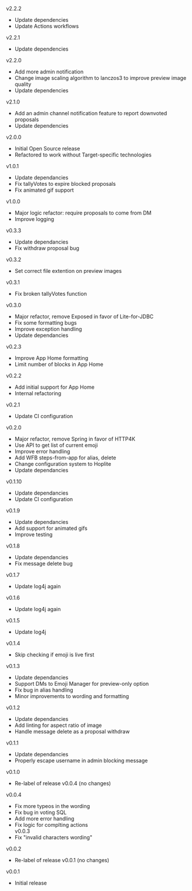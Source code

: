 v2.2.2
 - Update dependencies
 - Update Actions workflows

v2.2.1
 - Update dependencies

v2.2.0
 - Add more admin notification
 - Change image scaling algorithm to lanczos3 to improve preview image quality
 - Update dependencies

v2.1.0
 - Add an admin channel notification feature to report downvoted proposals
 - Update dependencies

v2.0.0
 - Initial Open Source release
 - Refactored to work without Target-specific technologies

v1.0.1
 - Update dependancies
 - Fix tallyVotes to expire blocked proposals
 - Fix animated gif support  

v1.0.0
 - Major logic refactor: require proposals to come from DM
 - Improve logging

v0.3.3
 - Update dependancies
 - Fix withdraw proposal bug

v0.3.2
 - Set correct file extention on preview images

v0.3.1
 - Fix broken tallyVotes function

v0.3.0
 - Major refactor, remove Exposed in favor of Lite-for-JDBC
 - Fix some formatting bugs
 - Improve exception handling
 - Update dependancies
 

v0.2.3
 - Improve App Home formatting
 - Limit number of blocks in App Home

v0.2.2
 - Add initial support for App Home
 - Internal refactoring

v0.2.1
 - Update CI configuration

v0.2.0
 - Major refactor, remove Spring in favor of HTTP4K
 - Use API to get list of current emoji
 - Improve error handling
 - Add WFB steps-from-app for alias, delete
 - Change configuration system to Hoplite
 - Update dependancies

v0.1.10
 - Update dependancies
 - Update CI configuration

v0.1.9
 - Update dependancies
 - Add support for animated gifs
 - Improve testing

v0.1.8
 - Update dependancies
 - Fix message delete bug
 

v0.1.7
 - Update log4j again

v0.1.6
 - Update log4j again

v0.1.5
 - Update log4j

v0.1.4
 - Skip checking if emoji is live first

v0.1.3
 - Update dependancies
 - Support DMs to Emoji Manager for preview-only option
 - Fix bug in alias handling
 - Minor improvements to wording and formatting

v0.1.2
 - Update dependancies
 - Add linting for aspect ratio of image
 - Handle message delete as a proposal withdraw

v0.1.1
 - Update dependancies
 - Properly escape username in admin blocking message

v0.1.0 
 - Re-label of release v0.0.4 (no changes)

v0.0.4
  - Fix more typeos in the wording
  - Fix bug in voting SQL
  - Add more error handling
  - Fix logic for complting actions   
v0.0.3
 - Fix "invalid characters wording"

v0.0.2
 - Re-label of release v0.0.1 (no changes)

v0.0.1
 - Initial release
